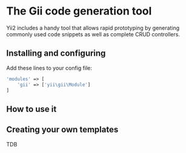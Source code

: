 The Gii code generation tool
============================

Yii2 includes a handy tool that allows rapid prototyping by generating commonly used code snippets
as well as complete CRUD controllers.

Installing and configuring
--------------------------

Add these lines to your config file:

```php
'modules' => [
	'gii' => ['yii\gii\Module']
]
```

How to use it
-------------

Creating your own templates
---------------------------

TDB


